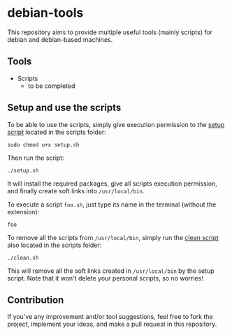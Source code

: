 # debian-tools

This repository aims to provide multiple useful tools (mainly scripts) for debian and debian-based machines.

## Tools

- Scripts
  - to be completed

## Setup and use the scripts

To be able to use the scripts, simply give execution permission to the [setup script](scripts/setup.sh) located in the scripts folder:

```
sudo chmod u+x setup.sh
```

Then run the script:

```
./setup.sh
```

It will install the required packages, give all scripts execution permission, and finally create soft links into `/usr/local/bin`.

To execute a script `foo.sh`, just type its name in the terminal (without the extension):

```
foo
```

To remove all the scripts from `/usr/local/bin`, simply run the [clean script](scripts/clean.sh) also located in the scripts folder:

```
./clean.sh
```

This will remove all the soft links created in `/usr/local/bin` by the setup script. Note that it won't delete your personal scripts, so no worries!

## Contribution

If you've any improvement and/or tool suggestions, feel free to fork the project, implement your ideas, and make a pull request in this repository.

